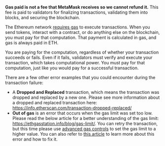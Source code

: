 **Gas paid is not a fee that MetaMask receives so we cannot refund it.** This fee is paid to validators for finalizing transactions, validating them into blocks, and securing the blockchain.


The Ethereum network [requires gas](https://support.metamask.io/hc/en-us/articles/4404600179227) to execute transactions. When you send tokens, interact with a contract, or do anything else on the blockchain, you must pay for that computation. That payment is calculated in gas, and gas is always paid in ETH.


You are paying for the computation, regardless of whether your transaction succeeds or fails. Even if it fails, validators must verify and execute your transaction, which takes computational power. You must pay for that computation, just like you would pay for a successful transaction.


There are a few other error examples that you could encounter during the transaction failure: 


* A **Dropped and Replaced** transaction, which means the transaction was dropped and replaced by a new one. Please see more information about a dropped and replaced transaction here: <https://info.etherscan.com/transaction-dropped-replaced/>
* **Out of gas** is an error that occurs when the gas limit was set too low. Please read the below article for a better understanding of the gas limit: <https://ethgasstation.info/blog/gas-limit/>. You can retry the transaction, but this time please use [advanced gas controls](https://support.metamask.io/hc/en-us/articles/360022895972) to set the gas limit to a higher value. You can also refer to [this article](https://support.metamask.io/hc/en-us/articles/360038849792-Why-did-my-transaction-fail-with-an-Out-of-Gas-error-How-can-I-fix-it-) to learn more about this error and how to fix it.
